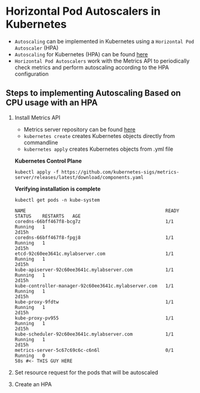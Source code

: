 # Horizontal Pod Autoscalers in Kubernetes

- `Autoscaling` can be implemented in Kubernetes using a `Horizontal Pod Autoscaler` (HPA)
- `Autoscaling` for Kubernetes (HPA) can be found [here](https://kubernetes.io/docs/tasks/run-application/horizontal-pod-autoscale/)
- `Horizontal Pod Autoscalers` work with the Metrics API to periodically check metrics and perform autoscaling according to the HPA configuration

## Steps to implementing Autoscaling Based on CPU usage with an HPA

1. Install Metrics API
    - Metrics server repository can be found [here](https://github.com/kubernetes-sigs/metrics-server)
    - `kubernetes create` creates Kubernetes objects directly from commandline
    - `kubernetes apply` creates Kubernetes objects from .yml file

    **Kubernetes Control Plane**
    ```
    kubectl apply -f https://github.com/kubernetes-sigs/metrics-server/releases/latest/download/components.yaml
    ```

    **Verifying installation is complete**
    ```
    kubectl get pods -n kube-system
    ```

    ```
    NAME                                                   READY   STATUS    RESTARTS   AGE
    coredns-66bff467f8-bcg7z                               1/1     Running   1         
    2d15h
    coredns-66bff467f8-fpgj8                               1/1     Running   1         
    2d15h
    etcd-92c60ee3641c.mylabserver.com                      1/1     Running   1         
    2d15h
    kube-apiserver-92c60ee3641c.mylabserver.com            1/1     Running   1         
    2d15h
    kube-controller-manager-92c60ee3641c.mylabserver.com   1/1     Running   1         
    2d15h
    kube-proxy-9fdtw                                       1/1     Running   1         
    2d15h
    kube-proxy-pv955                                       1/1     Running   1         
    2d15h
    kube-scheduler-92c60ee3641c.mylabserver.com            1/1     Running   1         
    2d15h
    metrics-server-5c67c69c6c-c6n6l                        0/1     Running   0         
    58s #<- THIS GUY HERE
    ```

2. Set resource request for the pods that will be autoscaled 

3. Create an HPA


